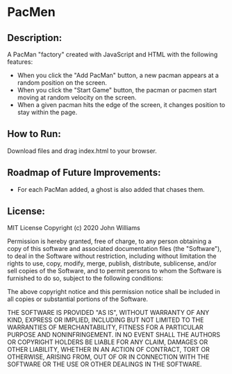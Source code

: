 # PacMen

## Description: 
A PacMan "factory" created with JavaScript and HTML with the following features: 
- When you click the "Add PacMan" button, a new pacman appears at a random position on the screen. 
- When you click the "Start Game" button, the pacman or pacmen start moving at random velocity on the screen.
- When a given pacman hits the edge of the screen, it changes position to stay within the page.

## How to Run:
Download files and drag index.html to your browser. 

## Roadmap of Future Improvements:
- For each PacMan added, a ghost is also added that chases them. 

## License:
MIT License
Copyright (c) 2020 John Williams

Permission is hereby granted, free of charge, to any person obtaining a copy
of this software and associated documentation files (the "Software"), to deal
in the Software without restriction, including without limitation the rights
to use, copy, modify, merge, publish, distribute, sublicense, and/or sell
copies of the Software, and to permit persons to whom the Software is
furnished to do so, subject to the following conditions:

The above copyright notice and this permission notice shall be included in all
copies or substantial portions of the Software.

THE SOFTWARE IS PROVIDED "AS IS", WITHOUT WARRANTY OF ANY KIND, EXPRESS OR
IMPLIED, INCLUDING BUT NOT LIMITED TO THE WARRANTIES OF MERCHANTABILITY,
FITNESS FOR A PARTICULAR PURPOSE AND NONINFRINGEMENT. IN NO EVENT SHALL THE
AUTHORS OR COPYRIGHT HOLDERS BE LIABLE FOR ANY CLAIM, DAMAGES OR OTHER
LIABILITY, WHETHER IN AN ACTION OF CONTRACT, TORT OR OTHERWISE, ARISING FROM,
OUT OF OR IN CONNECTION WITH THE SOFTWARE OR THE USE OR OTHER DEALINGS IN THE
SOFTWARE.
